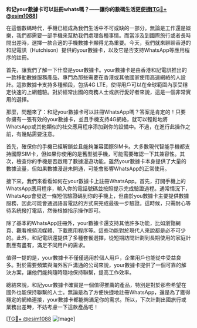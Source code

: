 **和记your數據卡可以註冊whats嗎？——讓你的數碼生活更便捷[[TG💪+ @esim1088](https://t.me/s/esim1088)]**

在這個數碼時代，手機已經成為我們生活中不可或缺的一部分。無論是工作還是娛樂，我們都需要一部手機來幫助我們處理各種事情。而當涉及到國際旅行或者長時間出差時，選擇一款合適的手機數據卡顯得尤為重要。今天，我們就來聊聊香港的和記電訊（Hutchison）提供的your數據卡，以及它是否支持WhatsApp等應用程序的註冊。

首先，讓我們了解一下什麼是your數據卡。your數據卡是由香港和記電訊推出的一款移動數據服務產品，專門為那些需要在香港或其他國家使用高速網絡的人設計。這款數據卡支持多種頻段，包括4G LTE，使得用戶可以在全球範圍內享受穩定快速的上網體驗。對於經常出國的商務人士或旅行愛好者來說，這是一個非常實用的選擇。

那麼，問題來了：和記your數據卡可以註冊WhatsApp嗎？答案是肯定的！只要你擁有一張有效的your數據卡，並且手機支持4G網絡，就可以輕鬆地將WhatsApp或其他類似的社交應用程序添加到你的設備中。不過，在進行此操作之前，有幾點需要注意。

首先，確保你的手機已經解鎖並且能夠兼容國際SIM卡。大多數現代智能手機都支持國際SIM卡，但如果你使用的是舊型號手機，可能需要確認一下其兼容性。其次，檢查你的手機是否啟用了數據漫遊功能。雖然your數據卡本身提供了大量的數據流量，但如果數據漫遊未開通，可能會影響WhatsApp的正常使用。

接下來，我們來看看如何在your數據卡上註冊WhatsApp。首先，打開手機上的WhatsApp應用程序，輸入你的電話號碼並按照提示完成驗證過程。通常情況下，WhatsApp會發送一條短信驗證碼到你的手機上，但由於you數據卡主要提供數據服務，因此可能會通過語音電話的方式來完成最後一步驗證。這時候，只需耐心等待系統撥打電話，然後根據指示操作即可。

除了基本的WhatsApp註冊外，your數據卡還支持其他許多功能，比如瀏覽網頁、觀看視頻流媒體、下載應用程序等。這些功能對於現代人來說都是必不可少的。此外，和記電訊還提供了多種套餐選擇，從短期訪問計劃到長期使用的家庭計劃應有盡有，滿足不同用戶的需求。

值得一提的是，your數據卡不僅僅適用於個人用戶，企業用戶也能從中受益良多。對於需要頻繁與海外客戶溝通的公司來說，your數據卡提供了一個可靠的解決方案，讓他們能夠隨時隨地保持聯繫，提高工作效率。

總結來說，和記your數據卡確實是一個值得推薦的產品，特別是對於那些希望在國外也能保持聯繫的人士。無論是為了方便快捷地註冊WhatsApp，還是為了獲得穩定的網絡連接，your數據卡都能夠滿足你的需求。所以，下次計劃出國旅行或業務出差時，不妨考慮一下這款產品吧！

[[TG💪+ @esim1088](https://t.me/s/esim1088) ![Image](https://i.postimg.cc/4NQfJmqS/Snipaste-2025-05-13-00-14-12.png)]